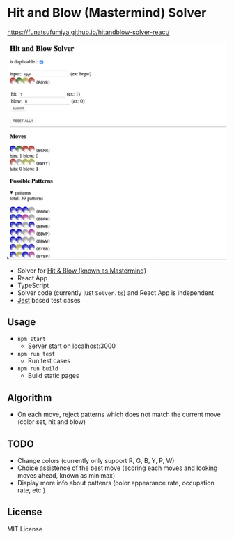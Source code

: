 # Hit and Blow (Mastermind) Solver

https://funatsufumiya.github.io/hitandblow-solver-react/

![screenshot](screenshot.jpg)

- Solver for [Hit & Blow (known as Mastermind)](https://en.wikipedia.org/wiki/Mastermind_(board_game))
- React App
- TypeScript
- Solver code (currently just `Solver.ts`) and React App is independent
- [Jest](https://jestjs.io/) based test cases

## Usage

- `npm start`
    - Server start on localhost:3000
- `npm run test`
    - Run test cases
- `npm run build`
    - Build static pages

## Algorithm

- On each move, reject patterns which does not match the current move (color set, hit and blow)

## TODO

- Change colors (currently only support R, G, B, Y, P, W)
- Choice assistence of the best move (scoring each moves and looking moves ahead, known as minimax)
- Display more info about pattenrs (color appearance rate, occupation rate, etc.) 

## License

MIT License
